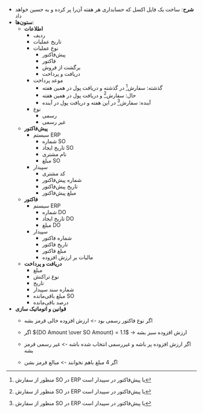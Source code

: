 - **شرح**: ساخت یک فایل اکسل که حسابداری هر هفته آن‌را پر کرده و به حسین خواهد داد
- **ستون‌ها**:
	- **اطلاعات**
		- ردیف
		- تاریخ عملیات
		- نوع عملیات
			- پیش‌فاکتور
			- فاکتور
			- برگشت از فروش
			- دریافت و پرداخت
		- موعد پرداخت
			- گذشته: سفارش[^سفارش] در گذشته و دریافت پول در همین هفته
			- حال: سفارش[^سفارش] و دریافت پول در همین هفته
			- آینده: سفارش[^سفارش] در این هفته و دریافت پول در آینده
		- نوع
			- رسمی
			- غیر رسمی
	- **پیش‌فاکتور**
		- سیستم ERP
			- شماره SO
			- تاریخ ایجاد SO
			- نام مشتری
			- مبلغ SO
		- سپیدار
			- کد مشتری
			- شماره پیش‌فاکتور
			- تاریخ پیش‌فاکتور
			- مبلغ پیش‌فاکتور
	- **فاکتور**
		- سیستم ERP
			- شماره DO
			- تاریخ ایجاد DO
			- مبلغ DO
		- سپیدار
			- شماره فاکتور
			- تاریخ فاکتور
			- مبلغ فاکتور
			- مالیات بر ارزش افزوده
	- **دریافت و پرداخت**
		- مبلغ
		- نوع تراکنش
		- تاریخ
		- شماره سند سپیدار
		- مبلغ باقی‌مانده SO
		- درصد باقی‌مانده
- **قوانین و اتوماتیک سازی**
	- اگر نوع فاکتور رسمی بود -> ارزش افزوده خالی قرمز بشه
	- اگر ${DO Amount \over SO Amount} = 1.1$ -> ارزش افزوده سبز بشه
	- اگر ارزش افزوده پر باشه و غیررسمی انتخاب شده باشه -> غیر رسمی قرمز بشه
	- اگر 4 مبلغ باهم نخوانند -> مبالغ قرمز بشن
	  
	  [^سفارش]: منظور از سفارش SO در ERP یا پیش‌فاکتور در سپیدار است